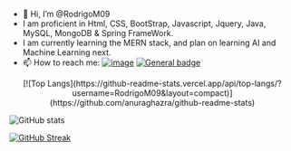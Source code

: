 - 👋 Hi, I’m @RodrigoM09
- I am proficient in Html, CSS, BootStrap, Javascript, Jquery, Java, MySQL, MongoDB & Spring FrameWork.
- I am currently learning the MERN stack, and plan on learning AI and Machine Learning next.
- 📫 How to reach me:
<a href="mailto:rodrigo.nmn.marquez@gmail.com">![image](https://img.shields.io/badge/Gmail-D14836?style=for-the-badge&logo=gmail&logoColor=white)</a> <a href="www.linkedin.com/in/rodrigo-marquez-12b797159">![General badge](https://img.shields.io/badge/LinkedIn-0077B5?style=for-the-badge&logo=linkedin&logoColor=white)</a>

<!---
RodrigoM09/RodrigoM09 is a ✨ special ✨ repository because its `README.md` (this file) appears on your GitHub profile.
You can click the Preview link to take a look at your changes.
--->
<p align="center"> [![Top Langs](https://github-readme-stats.vercel.app/api/top-langs/?username=RodrigoM09&layout=compact)](https://github.com/anuraghazra/github-readme-stats) </p>

![GitHub stats](https://github-readme-stats.vercel.app/api?username=RodrigoM09&show_icons=true&theme=radical)

[![GitHub Streak](https://streak-stats.demolab.com/?user=RodrigoM09&theme=dark)](https://git.io/streak-stats)
